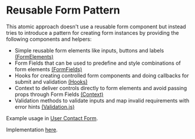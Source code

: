 # Reusable Form Pattern

This atomic approach doesn't use a reusable form component but instead tries to introduce a pattern for creating form instances by providing the following components and helpers:

* Simple reusable form elements like inputs, buttons and labels [(FormElements)](https://github.com/anszu/reusable-react-form/tree/master/src/Forms/Components/FormElements) 
* Form Fields that can be used to predefine and style combinations of form elements [(FormFields)](https://github.com/anszu/reusable-react-form/tree/master/src/Forms/Components/FormFields)
* Hooks for creating controlled form components and doing callbacks for submit and validation [(Hooks)](https://github.com/anszu/reusable-react-form/tree/master/src/Forms/Hooks)
* Context to deliver controls directly to form elements and avoid passing props through Form Fields [(Context)](https://github.com/anszu/reusable-react-form/tree/master/src/Forms/Context)
* Validation methods to validate inputs and map invalid requirements with error hints [(Validation.js)](https://github.com/anszu/reusable-react-form/blob/master/src/Forms/Validation.js)

Example usage in [User Contact Form](https://github.com/anszu/reusable-react-form/blob/master/src/Forms/UserContactForm.js). 

Implementation [here](https://anszu.github.io/).
